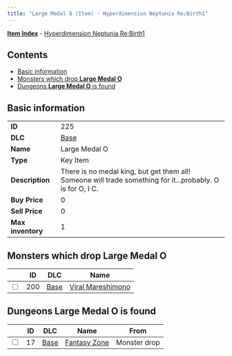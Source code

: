 ```yaml
---
title: "Large Medal O (Item) - Hyperdimension Neptunia Re;Birth1"
---
```


[**Item Index**](/neptunia/rb1/item/index.html) - [Hyperdimension Neptunia Re;Birth1](/neptunia/rb1)

## Contents

- [Basic information](#basic-information)
- [Monsters which drop **Large Medal O**](#monsters-which-drop-large-medal-o)
- [Dungeons **Large Medal O** is found](#dungeons-large-medal-o-is-found)

## Basic information

|   |   |
| -- | -- |
| **ID** | 225 |
| **DLC** | [Base](/neptunia/rb1/dlc/1-base.html) |
| **Name** | Large Medal O |
| **Type** | Key Item |
| **Description** | There is no medal king, but get them all! Someone will trade something for it...probably. O is for O, I C. |
| **Buy Price** | 0 |
| **Sell Price** | 0 |
| **Max inventory** | 1 |


## Monsters which drop **Large Medal O**

|    | ID | DLC | Name |
| -- | -- | --- | ---- |
| <input type="checkbox" id="rb1-monster-1-200" class="trackbox" /> | 200 | [Base](/neptunia/rb1/dlc/1-base.html) | [Viral Mareshimono](/neptunia/rb1/monster/1-200-viral-mareshimono.html) |


## Dungeons **Large Medal O** is found

|    | ID | DLC | Name | From |
| -- | -- | --- | ---- | ---- |
| <input type="checkbox" id="rb1-dungeon-1-17" class="trackbox" /> | 17 | [Base](/neptunia/rb1/dlc/1-base.html) | [Fantasy Zone](/neptunia/rb1/dungeon/1-17-fantasy-zone.html) | Monster drop |
